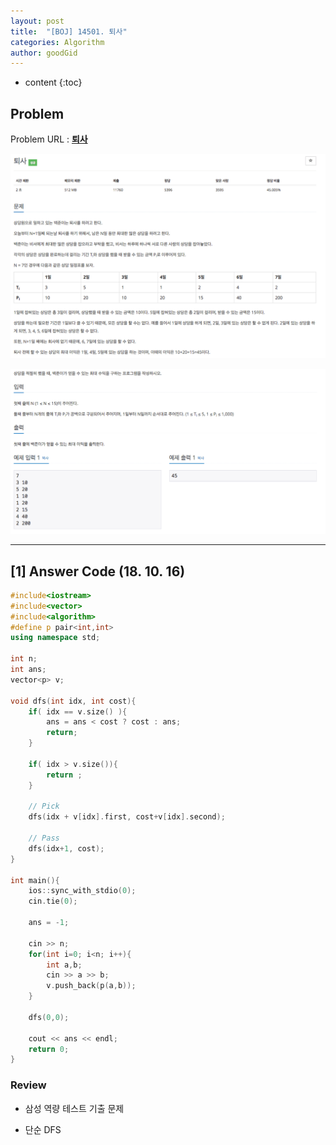 ```yaml
---
layout: post
title:  "[BOJ] 14501. 퇴사"
categories: Algorithm
author: goodGid
---
```

* content
{:toc}

## Problem

Problem URL : **[퇴사](https://www.acmicpc.net/problem/14501)**












![](/assets/img/algorithm/14501_1.png)

![](/assets/img/algorithm/14501_2.png)


---

## [1] Answer Code (18. 10. 16)

``` cpp
#include<iostream>
#include<vector>
#include<algorithm>
#define p pair<int,int>
using namespace std;

int n;
int ans;
vector<p> v;

void dfs(int idx, int cost){
    if( idx == v.size() ){
        ans = ans < cost ? cost : ans;
        return;
    }
    
    if( idx > v.size()){
        return ;
    }
    
    // Pick
    dfs(idx + v[idx].first, cost+v[idx].second);
    
    // Pass
    dfs(idx+1, cost);
}

int main(){
    ios::sync_with_stdio(0);
    cin.tie(0);
    
    ans = -1;

    cin >> n;
    for(int i=0; i<n; i++){
        int a,b;
        cin >> a >> b;
        v.push_back(p(a,b));
    }
    
    dfs(0,0);
        
    cout << ans << endl;
    return 0;
}
```

### Review

* 삼성 역량 테스트 기출 문제

* 단순 DFS
